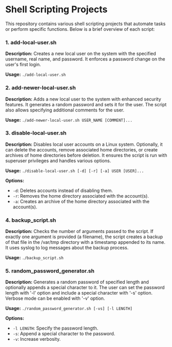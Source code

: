 # Shell Scripting Projects

This repository contains various shell scripting projects that automate tasks or perform specific functions. Below is a brief overview of each script:

### 1. add-local-user.sh

**Description:** Creates a new local user on the system with the specified username, real name, and password. It enforces a password change on the user's first login.

**Usage:** `./add-local-user.sh`

### 2. add-newer-local-user.sh

**Description:** Adds a new local user to the system with enhanced security features. It generates a random password and sets it for the user. The script also allows specifying additional comments for the user.

**Usage:** `./add-newer-local-user.sh USER_NAME [COMMENT]...`

### 3. disable-local-user.sh

**Description:** Disables local user accounts on a Linux system. Optionally, it can delete the accounts, remove associated home directories, or create archives of home directories before deletion. It ensures the script is run with superuser privileges and handles various options.

**Usage:** `./disable-local-user.sh [-d] [-r] [-a] USER [USER]...`

**Options:**  
- `-d`: Deletes accounts instead of disabling them.
- `-r`: Removes the home directory associated with the account(s).
- `-a`: Creates an archive of the home directory associated with the account(s).

### 4. backup_script.sh

**Description:** Checks the number of arguments passed to the script. If exactly one argument is provided (a filename), the script creates a backup of that file in the /var/tmp directory with a timestamp appended to its name. It uses syslog to log messages about the backup process.

**Usage:** `./backup_script.sh`

### 5. random_password_generator.sh

**Description:** Generates a random password of specified length and optionally appends a special character to it. The user can set the password length with '-l' option and include a special character with '-s' option. Verbose mode can be enabled with '-v' option.

**Usage:** `./random_password_generator.sh [-vs] [-l LENGTH]`

**Options:**  
- `-l LENGTH`: Specify the password length.
- `-s`: Append a special character to the password.
- `-v`: Increase verbosity.
